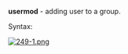 


  
**usermod** - adding user to a group.  
  
Syntax:  
  
[![249-1.png](249-1.png)](image.png)  
